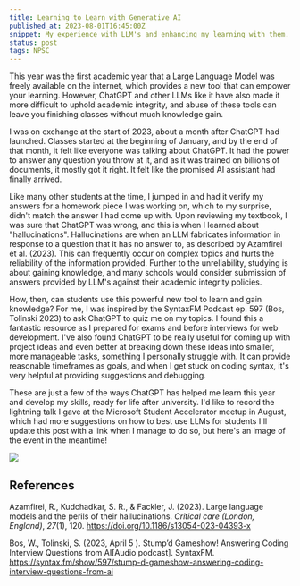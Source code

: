 ```yaml
---
title: Learning to Learn with Generative AI
published_at: 2023-08-01T16:45:00Z  
snippet: My experience with LLM's and enhancing my learning with them.
status: post  
tags: NPSC
---
```


This year was the first academic year that a Large Language Model was freely available on the internet, which provides a new tool that can empower your learning. However, ChatGPT and other LLMs like it have also made it more difficult to uphold academic integrity, and abuse of these tools can leave you finishing classes without much knowledge gain.

I was on exchange at the start of 2023, about a month after ChatGPT had launched. Classes started at the beginning of January, and by the end of that month, it felt like everyone was talking about ChatGPT. It had the power to answer any question you throw at it, and as it was trained on billions of documents, it mostly got it right. It felt like the promised AI assistant had finally arrived.

Like many other students at the time, I jumped in and had it verify my answers for a homework piece I was working on, which to my surprise, didn't match the answer I had come up with. Upon reviewing my textbook, I was sure that ChatGPT was wrong, and this is when I learned about "hallucinations". Hallucinations are when an LLM fabricates information in response to a question that it has no answer to, as described by Azamfirei et al. (2023). This can frequently occur on complex topics and hurts the reliability of the information provided. Further to the unreliability, studying is about gaining knowledge, and many schools would consider submission of answers provided by LLM's against their academic integrity policies.

How, then, can students use this powerful new tool to learn and gain knowledge? For me, I was inspired by the SyntaxFM Podcast ep. 597 (Bos, Tolinski 2023) to ask ChatGPT to quiz me on my topics. I found this a fantastic resource as I prepared for exams and before interviews for web development. I've also found ChatGPT to be really useful for coming up with project ideas and even better at breaking down these ideas into smaller, more manageable tasks, something I personally struggle with. It can provide reasonable timeframes as goals, and when I get stuck on coding syntax, it's very helpful at providing suggestions and debugging.

These are just a few of the ways ChatGPT has helped me learn this year and develop my skills, ready for life after university. I'd like to record the lightning talk I gave at the Microsoft Student Accelerator meetup in August, which had more suggestions on how to best use LLMs for students I'll update this post with a link when I manage to do so, but here's an image of the event in the meantime!

![](/MicrosoftMeetup.jpeg)


## References 
Azamfirei, R., Kudchadkar, S. R., & Fackler, J. (2023). Large language models and the perils of their hallucinations. _Critical care (London, England)_, _27_(1), 120. https://doi.org/10.1186/s13054-023-04393-x

Bos, W.,  Tolinski, S. (2023, April 5 ). Stump’d Gameshow! Answering Coding Interview Questions from AI[Audio podcast]. SyntaxFM. https://syntax.fm/show/597/stump-d-gameshow-answering-coding-interview-questions-from-ai
